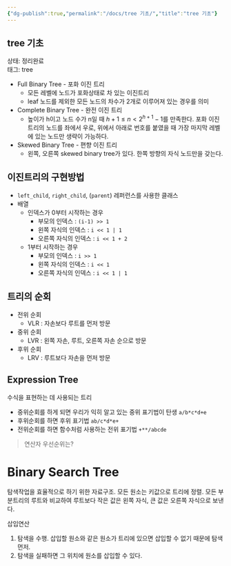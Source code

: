 ```yaml
---
{"dg-publish":true,"permalink":"/docs/tree 기초/","title":"tree 기초"}
---
```



## tree 기초

상태: 정리완료  
태그: tree

- Full Binary Tree - 포화 이진 트리
    - 모든 레벨에 노드가 포화상태로 차 있는 이진트리
    - leaf 노드를 제외한 모든 노드의 차수가 2개로 이루어져 있는 경우를 의미
- Complete Binary Tree - 완전 이진 트리
    - 높이가 h이고 노드 수가 n일 때  $h + 1 \le n \lt 2^{h+1}-1$를 만족한다. 포화 이진트리의 노드를 좌에서 우로, 위에서 아래로 번호를 붙였을 때 가장 마지막 레벨에 있는 노드만 생략이 가능하다.
- Skewed Binary Tree - 편향 이진 트리
    - 왼쪽, 오른쪽 skewed binary tree가 있다. 한쪽 방향의 자식 노드만을 갖는다.

## 이진트리의 구현방법

- `left_child`, `right_child`, (`parent`) 레퍼런스를 사용한 클래스
- 배열
	- 인덱스가 0부터 시작하는 경우
		- 부모의 인덱스 :  `(i-1) >> 1`
		- 왼쪽 자식의 인덱스 : `i << 1 | 1`
		- 오른쪽 자식의 인덱스 : `i << 1 + 2`  
	- 1부터 시작하는 경우
		- 부모의 인덱스 : `i >> 1`
		- 왼쪽 자식의 인덱스 : `i << 1`
		- 오른쪽 자식의 인덱스 : `i << 1 | 1`

## 트리의 순회

- 전위 순회
    - VLR : 자손보다 루트를 먼저 방문
- 중위 순회
    - LVR : 왼쪽 자손, 루트, 오른쪽 자손 순으로 방문
- 후위 순회
    - LRV : 루트보다 자손을 먼저 방문

## Expression Tree

수식을 표현하는 데 사용되는 트리

- 중위순회를 하게 되면 우리가 익히 알고 있는 중위 표기법이 탄생 `a/b*c*d+e`
- 후위순회를 하면 후위 표기법 `ab/c*d*e+`
- 전위순회를 하면 함수처럼 사용하는 전위 표기법 `+**/abcde`

> 연산자 우선순위는?

# Binary Search Tree

탐색작업을 효율적으로 하기 위한 자료구조. 모든 원소는 키값으로 트리에 정렬. 모든 부분트리의 루트와 비교하여 루트보다 작은 값은 왼쪽 자식, 큰 값은 오른쪽 자식으로 보낸다.

삽입연산

1. 탐색을 수행. 삽입할 원소와 같은 원소가 트리에 있으면 삽입할 수 없기 때문에 탐색먼저.
2. 탐색을 실패하면 그 위치에 원소를 삽입할 수 있다.
